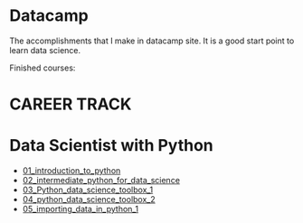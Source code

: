 # Datacamp
The accomplishments  that I  make in datacamp site. It is a good start point to learn data science.

Finished courses:

# CAREER TRACK
# Data Scientist with Python
  - [01_introduction_to_python](https://github.com/picbidervis/Datacamp/tree/master/data_scientist_with_python/01_introduction_to_python)
  - [02_intermediate_python_for_data_science](https://github.com/picbidervis/Datacamp/tree/master/data_scientist_with_python/02_intermediate_python_for_data_science)
  - [03_Python_data_science_toolbox_1](https://github.com/picbidervis/Datacamp/tree/master/data_scientist_with_python/03_Python_data_science_toolbox_1)
  - [04_python_data_science_toolbox_2](https://github.com/picbidervis/Datacamp/tree/master/data_scientist_with_python/04_python_data_science_toolbox_2)
  - [05_importing_data_in_python_1](https://github.com/picbidervis/Datacamp/tree/master/data_scientist_with_python/05_importing_data_in_python_1)

